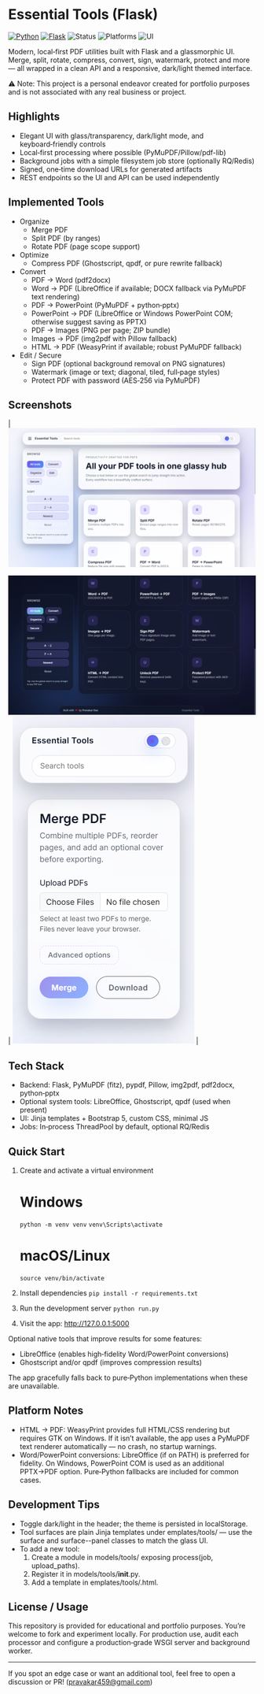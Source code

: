 ﻿# Essential Tools (Flask)

<!-- Badges -->
<p>
  <a href="https://www.python.org/" target="_blank"><img alt="Python" src="https://img.shields.io/badge/Python-3.10%2B-3776AB?logo=python&logoColor=white"></a>
  <a href="https://flask.palletsprojects.com/" target="_blank"><img alt="Flask" src="https://img.shields.io/badge/Flask-2.x-000000?logo=flask&logoColor=white"></a>
  <img alt="Status" src="https://img.shields.io/badge/Status-Active%20Dev-7C3AED">
  <img alt="Platforms" src="https://img.shields.io/badge/Platforms-Windows%20%7C%20macOS%20%7C%20Linux-0EA5E9">
  <img alt="UI" src="https://img.shields.io/badge/UI-Dark%2FLight-10B981">
</p>

Modern, local‑first PDF utilities built with Flask and a glassmorphic UI. Merge, split, rotate, compress, convert, sign, watermark, protect and more — all wrapped in a clean API and a responsive, dark/light themed interface.

⚠️ Note: This project is a personal endeavor created for portfolio purposes and is not associated with any real business or project.

## Highlights

- Elegant UI with glass/transparency, dark/light mode, and keyboard‑friendly controls
- Local‑first processing where possible (PyMuPDF/Pillow/pdf-lib)
- Background jobs with a simple filesystem job store (optionally RQ/Redis)
- Signed, one‑time download URLs for generated artifacts
- REST endpoints so the UI and API can be used independently

## Implemented Tools

- Organize
  - Merge PDF
  - Split PDF (by ranges)
  - Rotate PDF (page scope support)
- Optimize
  - Compress PDF (Ghostscript, qpdf, or pure rewrite fallback)
- Convert
  - PDF → Word (pdf2docx)
  - Word → PDF (LibreOffice if available; DOCX fallback via PyMuPDF text rendering)
  - PDF → PowerPoint (PyMuPDF + python‑pptx)
  - PowerPoint → PDF (LibreOffice or Windows PowerPoint COM; otherwise suggest saving as PPTX)
  - PDF → Images (PNG per page; ZIP bundle)
  - Images → PDF (img2pdf with Pillow fallback)
  - HTML → PDF (WeasyPrint if available; robust PyMuPDF fallback)
- Edit / Secure
  - Sign PDF (optional background removal on PNG signatures)
  - Watermark (image or text; diagonal, tiled, full‑page styles)
  - Protect PDF with password (AES‑256 via PyMuPDF)

## Screenshots


| ![alt text](image.png)

![alt text](image-2.png) | ![alt text](image-1.png) |


## Tech Stack

- Backend: Flask, PyMuPDF (fitz), pypdf, Pillow, img2pdf, pdf2docx, python‑pptx
- Optional system tools: LibreOffice, Ghostscript, qpdf (used when present)
- UI: Jinja templates + Bootstrap 5, custom CSS, minimal JS
- Jobs: In‑process ThreadPool by default, optional RQ/Redis

## Quick Start

1) Create and activate a virtual environment

    # Windows
      `python -m venv venv`
      `venv\Scripts\activate`  

    # macOS/Linux
    `source venv/bin/activate`


2) Install dependencies `pip install -r requirements.txt`

3) Run the development server
  `python run.py`

4) Visit the app: http://127.0.0.1:5000

Optional native tools that improve results for some features:

- LibreOffice (enables high‑fidelity Word/PowerPoint conversions)
- Ghostscript and/or qpdf (improves compression results)

The app gracefully falls back to pure‑Python implementations when these are unavailable.

## Platform Notes

- HTML → PDF: WeasyPrint provides full HTML/CSS rendering but requires GTK on Windows. If it isn’t available, the app uses a PyMuPDF text renderer automatically — no crash, no startup warnings.
- Word/PowerPoint conversions: LibreOffice (if on PATH) is preferred for fidelity. On Windows, PowerPoint COM is used as an additional PPTX→PDF option. Pure‑Python fallbacks are included for common cases.

## Development Tips

- Toggle dark/light in the header; the theme is persisted in localStorage.
- Tool surfaces are plain Jinja templates under 	emplates/tools/ — use the surface and surface--panel classes to match the glass UI.
- To add a new tool:
  1. Create a module in models/tools/ exposing process(job, upload_paths).
  2. Register it in models/tools/__init__.py.
  3. Add a template in 	emplates/tools/<slug>.html.

## License / Usage

This repository is provided for educational and portfolio purposes. You’re welcome to fork and experiment locally. For production use, audit each processor and configure a production‑grade WSGI server and background worker.

---

If you spot an edge case or want an additional tool, feel free to open a discussion or PR! (pravakar459@gmail.com)
